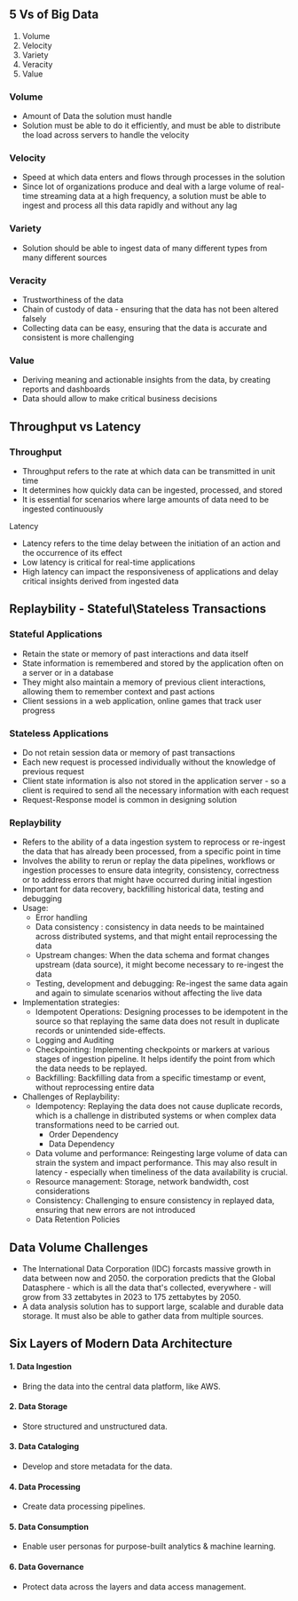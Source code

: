 
## 5 Vs of Big Data

1. Volume
2. Velocity
3. Variety
4. Veracity
5. Value


### Volume
* Amount of Data the solution must handle
* Solution must be able to do it efficiently, and must be able to distribute the load across servers to handle the velocity

### Velocity
* Speed at which data enters and flows through processes in the solution
* Since lot of organizations produce and deal with a large volume of real-time streaming data at a high frequency, a solution must be able to ingest and process all this data rapidly and without any lag

### Variety
* Solution should be able to ingest data of many different types from many different sources

### Veracity
* Trustworthiness of the data
* Chain of custody of data - ensuring that the data has not been altered falsely
* Collecting data can be easy, ensuring that the data is accurate and consistent is more challenging

### Value
* Deriving meaning and actionable insights from the data, by creating reports and dashboards
* Data should allow to make critical business decisions


## Throughput vs Latency

### Throughput
* Throughput refers to the rate at which data can be transmitted in unit time
* It determines how quickly data can be ingested, processed, and stored
* It is essential for scenarios where large amounts of data need to be ingested continuously

Latency
* Latency refers to the time delay between the initiation of an action and the occurrence of its effect
* Low latency is critical for real-time applications
* High latency can impact the responsiveness of applications and delay critical insights derived from ingested data


## Replaybility - Stateful\Stateless Transactions

### Stateful Applications
* Retain the state or memory of past interactions and data itself
* State information is remembered and stored by the application often on a server or in a database
* They might also maintain a memory of previous client interactions, allowing them to remember context and past actions
* Client sessions in a web application, online games that track user progress

### Stateless Applications
* Do not retain session data or memory of past transactions
* Each new request is processed individually without the knowledge of previous request
* Client state information is also not stored in the application server - so a client is required to send all the necessary information with each request
* Request-Response model is common in designing solution


### Replaybility
* Refers to the ability of a data ingestion system to reprocess or re-ingest the data that has already been processed, from a specific point in time
* Involves the ability to rerun or replay the data pipelines, workflows or ingestion processes to ensure data integrity, consistency, correctness or to address errors that might have occurred during initial ingestion
* Important for data recovery, backfilling historical data, testing and debugging
* Usage: 
	* Error handling
	* Data consistency : consistency in data needs to be maintained across distributed systems, and that might entail reprocessing the data
	* Upstream changes: When the data schema and format changes upstream (data source), it might become necessary to re-ingest the data 
	* Testing, development and debugging: Re-ingest the same data again and again to simulate scenarios without affecting the live data
* Implementation strategies: 
	* Idempotent Operations: Designing processes to be idempotent in the source so that replaying the same data does not result in duplicate records or unintended side-effects.
	* Logging and Auditing
	* Checkpointing: Implementing checkpoints or markers at various stages of ingestion pipeline. It helps identify the point from which the data needs to be replayed.
	* Backfilling: Backfilling data from a specific timestamp or event, without reprocessing entire data
* Challenges of Replaybility:
	* Idempotency: Replaying the data does not cause duplicate records, which is a challenge in distributed systems or when complex data transformations need to be carried out. 
		* Order Dependency
		* Data Dependency
	* Data volume and performance: Reingesting large volume of data can strain the system and impact performance. This may also result in latency - especially when timeliness of the data availability is crucial. 
	* Resource management: Storage, network bandwidth, cost considerations
	* Consistency: Challenging to ensure consistency in replayed data, ensuring that new errors are not introduced
	* Data Retention Policies

## Data Volume Challenges
- The International Data Corporation (IDC) forcasts massive growth in data between now and 2050. the corporation predicts that the Global Datasphere - which is all the data that's collected, everywhere - will grow from 33 zettabytes in 2023 to 175 zettabytes by 2050. 
- A data analysis solution has to support large, scalable and durable data storage. It must also be able to gather data from multiple sources. 



## Six Layers of Modern Data Architecture
#### 1. Data Ingestion
* Bring the data into the central data platform, like AWS.

#### 2. Data Storage
* Store structured and unstructured data. 

#### 3. Data Cataloging
* Develop and store metadata for the data. 

#### 4. Data Processing
* Create data processing pipelines.

#### 5. Data Consumption
* Enable user personas for purpose-built analytics & machine learning.

#### 6. Data Governance
* Protect data across the layers and data access management. 

